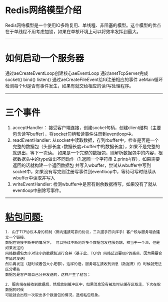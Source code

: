 # Redis网络模型介绍
Redis网络模型是一个使用IO多路复用、单线程、非阻塞的模型。这个模型的优点在于单线程不用考虑加锁，如果在单核环境上可以将效率发挥到最大。

--------

# 如何启动一个服务器
通过aeCreateEventLoop创建核心aeEventLoop
通过anetTcpServer完成socket() bind() listen()
通过aeCreateFileEvent给fd注册相应的事件
aeMain循环检测每个fd是否有事件发生，如果有就交给相应的读/写处理程序。 

--------

# 三个事件

1. acceptHandler： 接受客户端连接，创建socket句柄，创建client结构（主要包含读写buffer），将socket句柄和读事件注册到eventloop中。
2. readEventHandler: 
    从socket中读取数据，存到rbuffer中，检查是否是一个完整的数据包（头部长度+数据长度>buffer中的数据长度），如果不是完整的就退出，等下一次读。
        如果是一个完整的数据包，则解析数据包中的内容，根据数据头中的type做出不同动作（1.返回一个字符串 2.print内容），如果需要返回的话就构建一个返回数据包
        并写入wbuffer，尝试从wbuffer中写到socket中，如果没有写完则注册写事件到eventloop中，等待可写时继续从wbuffer中读取并写入
3. writeEventHandler:
    检测wbuffer中是否有剩余数据待写，如果没有了就从eventloop中删除写事件。

--------

# [粘包问题:](https://zhuanlan.zhihu.com/p/472884146) 

    1. 由于TCP协议本身的机制（面向连接可靠的协议，三次握手四次挥手）客户段与服务端会建立一个链接，
    数据在链接不断开的情况下， 可以持续不断地将多个数据包发往服务端，相当于一个流，但是如果发送的
    网络数据包太小对较小的数据包进行合并（基于此，TCP的 网络延迟要UDP的高些，因为需要合并延时发送）
    然后再发送（超时或者包大小足够）。这样的话，服务端在接收到消息（数据流）的 时候就无法区分哪些
    数据包是客户端自己分开发送的，这样产生了粘包；
    
    2. 服务端在接收到数据后，然后放到缓冲区中，如果消息没有被及时从缓存区取走，下次在取数据的时候
    可能就会出现一次取出多个数据包的情况，造成粘包现象。
